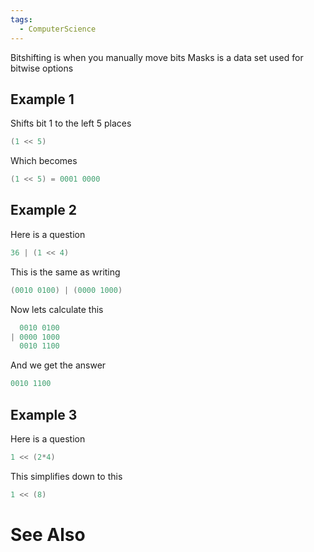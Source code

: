 ```yaml
---
tags:
  - ComputerScience
---
```

Bitshifting is when you manually move bits
Masks is a data set used for bitwise options

## Example 1

Shifts bit 1 to the left 5 places
```c
(1 << 5)
```
Which becomes
```c
(1 << 5) = 0001 0000 
```


##  Example 2
Here is a question
``` c
36 | (1 << 4)
```

This is the same as writing
```c
(0010 0100) | (0000 1000)
```

Now lets calculate this
```c
  0010 0100
| 0000 1000
  0010 1100
```

And we get the answer
```c
0010 1100
```

## Example 3
Here is a question
```c
1 << (2*4)
```

This simplifies down to this
```c
1 << (8)
```

# See Also